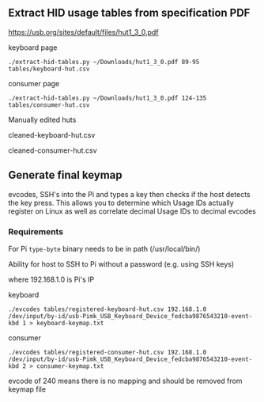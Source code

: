 ## Extract HID usage tables from specification PDF

https://usb.org/sites/default/files/hut1_3_0.pdf


keyboard page
```
./extract-hid-tables.py ~/Downloads/hut1_3_0.pdf 89-95 tables/keyboard-hut.csv
```
consumer page
```
./extract-hid-tables.py ~/Downloads/hut1_3_0.pdf 124-135 tables/consumer-hut.csv
```

Manually edited huts

cleaned-keyboard-hut.csv

cleaned-consumer-hut.csv

## Generate final keymap

evcodes, SSH's into the Pi and types a key then checks if the host detects the key press. This allows you to determine which Usage IDs actually register on Linux as well as correlate decimal Usage IDs to decimal evcodes

### Requirements

For Pi `type-byte` binary needs to be in path (/usr/local/bin/)

Ability for host to SSH to Pi without a password (e.g. using SSH keys)


where 192.168.1.0 is Pi's IP

keyboard
```
./evcodes tables/registered-keyboard-hut.csv 192.168.1.0 /dev/input/by-id/usb-Pimk_USB_Keyboard_Device_fedcba9876543210-event-kbd 1 > keyboard-keymap.txt
```

consumer
```
./evcodes tables/registered-consumer-hut.csv 192.168.1.0 /dev/input/by-id/usb-Pimk_USB_Keyboard_Device_fedcba9876543210-event-kbd 2 > consumer-keymap.txt
```

evcode of 240 means there is no mapping and should be removed from keymap file
